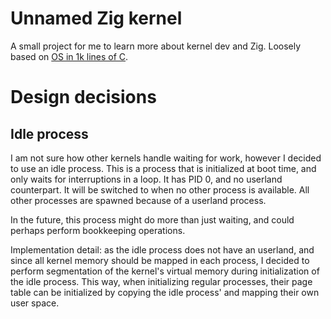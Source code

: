 # Unnamed Zig kernel
A small project for me to learn more about kernel dev and Zig.
Loosely based on [OS in 1k lines of C](https://operating-system-in-1000-lines.vercel.app/en/).

# Design decisions
## Idle process
I am not sure how other kernels handle waiting for work, however I decided to use an idle process.
This is a process that is initialized at boot time, and only waits for interruptions in a loop.
It has PID 0, and no userland counterpart.
It will be switched to when no other process is available.
All other processes are spawned because of a userland process.

In the future, this process might do more than just waiting, and could perhaps perform bookkeeping operations.

Implementation detail: as the idle process does not have an userland, and since all kernel memory should be mapped in each process, I decided to perform segmentation of the kernel's virtual memory during initialization of the idle process.
This way, when initializing regular processes, their page table can be initialized by copying the idle process' and mapping their own user space.
